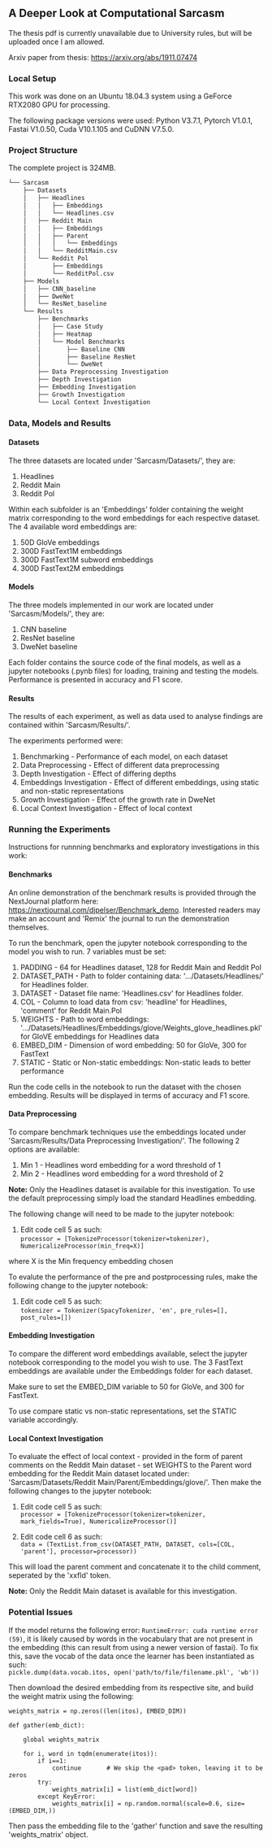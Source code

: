 ## A Deeper Look at Computational Sarcasm

The thesis pdf is currently unavailable due to University rules, but will be uploaded once I am allowed.

Arxiv paper from thesis: https://arxiv.org/abs/1911.07474

### Local Setup

This work was done on an Ubuntu 18.04.3 system using a GeForce RTX2080 GPU for processing. 

The following package versions were used: Python V3.7.1, Pytorch V1.0.1, Fastai V1.0.50, Cuda V10.1.105 and CuDNN V7.5.0.
                                          
### Project Structure

The complete project is 324MB.


```bash
└── Sarcasm
    ├── Datasets
    │   ├── Headlines
    │   │   ├── Embeddings
    │   │   └── Headlines.csv
    │   ├── Reddit Main
    │   │   ├── Embeddings
    │   │   ├── Parent
    │   │   │   └── Embeddings
    │   │   └── RedditMain.csv
    │   └── Reddit Pol
    │       ├── Embeddings
    │       └── RedditPol.csv
    ├── Models
    │   ├── CNN_baseline
    │   ├── DweNet
    │   └── ResNet_baseline
    └── Results
        ├── Benchmarks
        │   ├── Case Study
        │   ├── Heatmap
        │   └── Model Benchmarks
        │       ├── Baseline CNN
        │       ├── Baseline ResNet
        │       └── DweNet
        ├── Data Preprocessing Investigation
        ├── Depth Investigation
        ├── Embedding Investigation
        ├── Growth Investigation
        └── Local Context Investigation
```

### Data, Models and Results

#### Datasets

The three datasets are located under 'Sarcasm/Datasets/', they are:

  1. Headlines
  2. Reddit Main
  3. Reddit Pol

Within each subfolder is an 'Embeddings' folder containing the weight matrix corresponding to the word embeddings for each respective dataset. The 4 available word embeddings are: 

 1. 50D GloVe embeddings
 2. 300D FastText1M embeddings
 3. 300D FastText1M subword embeddings
 4. 300D FastText2M embeddings
 
#### Models

The three models implemented in our work are located under 'Sarcasm/Models/', they are:

 1. CNN baseline
 2. ResNet baseline
 3. DweNet baseline
 
Each folder contains the source code of the final models, as well as a jupyter notebooks (.pynb files) for loading, training and testing the models. Performance is presented in accuracy and F1 score. 

#### Results

The results of each experiment, as well as data used to analyse findings are contained within 'Sarcasm/Results/'.

The experiments performed were:

 1. Benchmarking - Performance of each model, on each dataset
 2. Data Preprocessing - Effect of different data preprocessing
 3. Depth Investigation - Effect of differing depths
 4. Embeddings Investigation - Effect of different embeddings, using static and non-static representations
 5. Growth Investigation - Effect of the growth rate in DweNet
 6. Local Context Investigation - Effect of local context 
 
### Running the Experiments

Instructions for runnning benchmarks and exploratory investigations in this work:

#### Benchmarks

An online demonstration of the benchmark results is provided through the NextJournal platform here: https://nextjournal.com/djpelser/Benchmark_demo. Interested readers may make an account and 'Remix' the journal to run the demonstration themselves.

To run the benchmark, open the jupyter notebook corresponding to the model you wish to run. 7 variables must be set:

 1. PADDING - 64 for Headlines dataset, 128 for Reddit Main and Reddit Pol
 2. DATASET_PATH - Path to folder containing data: '.../Datasets/Headlines/' for Headlines folder.
 3. DATASET - Dataset file name: 'Headlines.csv' for Headlines folder.
 4. COL - Column to load data from csv: 'headline' for Headlines, 'comment' for Reddit Main.Pol
 5. WEIGHTS - Path to word embeddings: '.../Datasets/Headlines/Embeddings/glove/Weights_glove_headlines.pkl' for GloVE embeddings for Headlines data
 6. EMBED_DIM - Dimension of word embedding: 50 for GloVe, 300 for FastText
 7. STATIC - Static or Non-static embeddings: Non-static leads to better performance
 
 Run the code cells in the notebook to run the dataset with the chosen embedding. Results will be displayed in terms of accuracy and F1 score.
 
 #### Data Preprocessing
 
 To compare benchmark techniques use the embeddings located under 'Sarcasm/Results/Data Preprocessing Investigation/'. The following 2 options are available:
 
  1. Min 1 - Headlines word embedding for a word threshold of 1
  2. Min 2 - Headlines word embedding for a word threshold of 2
  
 **Note:** Only the Headlines dataset is available for this investigation. To use the default preprocessing simply load the standard Headlines embedding.
 
 The following change will need to be made to the jupyter notebook:
 
  1. Edit code cell 5 as such: <br/>
  ```processor = [TokenizeProcessor(tokenizer=tokenizer), NumericalizeProcessor(min_freq=X)]```<br/>
  
   where X is the Min frequency embedding chosen
 
 To evalute the performance of the pre and postprocessing rules, make the following change to the jupyter notebook:
  
  1. Edit code cell 5 as such: <br/>
  ```tokenizer = Tokenizer(SpacyTokenizer, 'en', pre_rules=[], post_rules=[])```<br/>
 
 #### Embedding Investigation
 
 To compare the different word embeddings available, select the jupyter notebook corresponding to the model you wish to use. The 3 FastText embeddings are available under the Embeddings folder for each dataset. 
 
 Make sure to set the EMBED_DIM variable to 50 for GloVe, and 300 for FastText.
 
 To use compare static vs non-static representations, set the STATIC variable accordingly.
 
 #### Local Context Investigation
 
 To evaluate the effect of local context - provided in the form of parent comments on the Reddit Main dataset - set WEIGHTS to the Parent word embedding for the Reddit Main dataset located under: 'Sarcasm/Datasets/Reddit Main/Parent/Embeddings/glove/'. Then make the following changes to the jupyter notebook:
 
 1. Edit code cell 5 as such: <br/>
 ```processor = [TokenizeProcessor(tokenizer=tokenizer, mark_fields=True), NumericalizeProcessor()]``` <br/>
 
 2. Edit code cell 6 as such: <br/>
 ```data = (TextList.from_csv(DATASET_PATH, DATASET, cols=[COL, 'parent'], processor=processor))``` <br/>
 
   This will load the parent comment and concatenate it to the child comment, seperated by the 'xxfld' token.
 
**Note:** Only the Reddit Main dataset is available for this investigation.


### Potential Issues

If the model returns the following error: ```RuntimeError: cuda runtime error (59)```, it is likely caused by words in the vocabulary that are not present in the embedding (this can result from using a newer version of fastai). To fix this, save the vocab of the data once the learner has been instantiated as such:<br/>
```pickle.dump(data.vocab.itos, open('path/to/file/filename.pkl', 'wb'))```<br/>

Then download the desired embedding from its respective site, and build the weight matrix using the following:
<br/>
```itos = PATH   #path to itos vocab file saved above
weights_matrix = np.zeros((len(itos), EMBED_DIM))

def gather(emb_dict):

    global weights_matrix

    for i, word in tqdm(enumerate(itos)):
        if i==1:
            continue       # We skip the <pad> token, leaving it to be zeros
        try:
            weights_matrix[i] = list(emb_dict[word])
        except KeyError:
            weights_matrix[i] = np.random.normal(scale=0.6, size=(EMBED_DIM,)) 
 ```
            
Then pass the embedding file to the 'gather' function and save the resulting 'weights_matrix' object.
